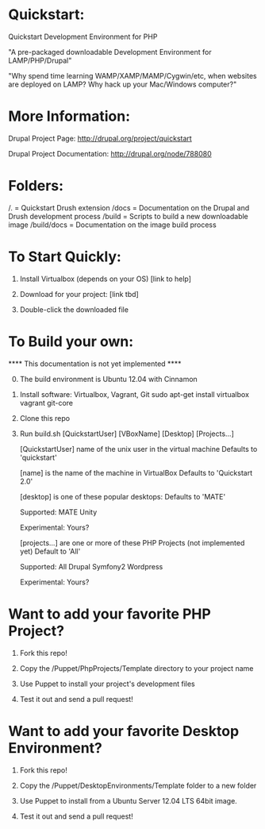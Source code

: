 Quickstart:
======

Quickstart Development Environment for PHP

"A pre-packaged downloadable Development Environment for LAMP/PHP/Drupal"

"Why spend time learning WAMP/XAMP/MAMP/Cygwin/etc, when websites are deployed on LAMP? Why hack up your Mac/Windows computer?"


More Information:
======
Drupal Project Page: http://drupal.org/project/quickstart

Drupal Project Documentation: http://drupal.org/node/788080


Folders:
======
/.           = Quickstart Drush extension
/docs        = Documentation on the Drupal and Drush development process
/build       = Scripts to build a new downloadable image
/build/docs  = Documentation on the image build process


To Start Quickly:
======
1) Install Virtualbox (depends on your OS)
    [link to help]

2) Download for your project:
    [link tbd]

3) Double-click the downloaded file


To Build your own:
======
**** This documentation is not yet implemented ****

0) The build environment is Ubuntu 12.04 with Cinnamon

1) Install software: Virtualbox, Vagrant, Git
sudo apt-get install virtualbox vagrant git-core

2) Clone this repo

3) Run build.sh [QuickstartUser] [VBoxName] [Desktop] [Projects...]

    [QuickstartUser] name of the unix user in the virtual machine
      Defaults to 'quickstart'

    [name] is the name of the machine in VirtualBox
      Defaults to 'Quickstart 2.0'

    [desktop] is one of these popular desktops:
      Defaults to 'MATE'

      Supported:
        MATE
        Unity

      Experimental:
        Yours?

    [projects...] are one or more of these PHP Projects (not implemented yet)
      Default to 'All'

      Supported:
        All
        Drupal
        Symfony2
        Wordpress

      Experimental:
        Yours?


Want to add your favorite PHP Project?
======
1) Fork this repo!

2) Copy the /Puppet/PhpProjects/Template directory to your project name

3) Use Puppet to install your project's development files

4) Test it out and send a pull request!


Want to add your favorite Desktop Environment?
======
1) Fork this repo!

2) Copy the /Puppet/DesktopEnvironments/Template folder to a new folder

3) Use Puppet to install from a Ubuntu Server 12.04 LTS 64bit image.

4) Test it out and send a pull request!



